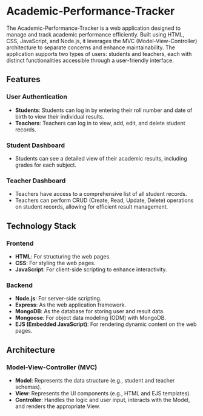 # Academic-Performance-Tracker

The Academic-Performance-Tracker is a web application designed to manage and track academic performance efficiently. Built using HTML, CSS, JavaScript, and Node.js, it leverages the MVC (Model-View-Controller) architecture to separate concerns and enhance maintainability. The application supports two types of users: students and teachers, each with distinct functionalities accessible through a user-friendly interface.

## Features

### User Authentication

- **Students**: Students can log in by entering their roll number and date of birth to view their individual results.
- **Teachers**: Teachers can log in to view, add, edit, and delete student records.

### Student Dashboard

- Students can see a detailed view of their academic results, including grades for each subject.

### Teacher Dashboard

- Teachers have access to a comprehensive list of all student records.
- Teachers can perform CRUD (Create, Read, Update, Delete) operations on student records, allowing for efficient result management.

## Technology Stack

### Frontend

- **HTML**: For structuring the web pages.
- **CSS**: For styling the web pages.
- **JavaScript**: For client-side scripting to enhance interactivity.

### Backend

- **Node.js**: For server-side scripting.
- **Express**: As the web application framework.
- **MongoDB**: As the database for storing user and result data.
- **Mongoose**: For object data modeling (ODM) with MongoDB.
- **EJS (Embedded JavaScript)**: For rendering dynamic content on the web pages.

## Architecture

### Model-View-Controller (MVC)

- **Model**: Represents the data structure (e.g., student and teacher schemas).
- **View**: Represents the UI components (e.g., HTML and EJS templates).
- **Controller**: Handles the logic and user input, interacts with the Model, and renders the appropriate View.


